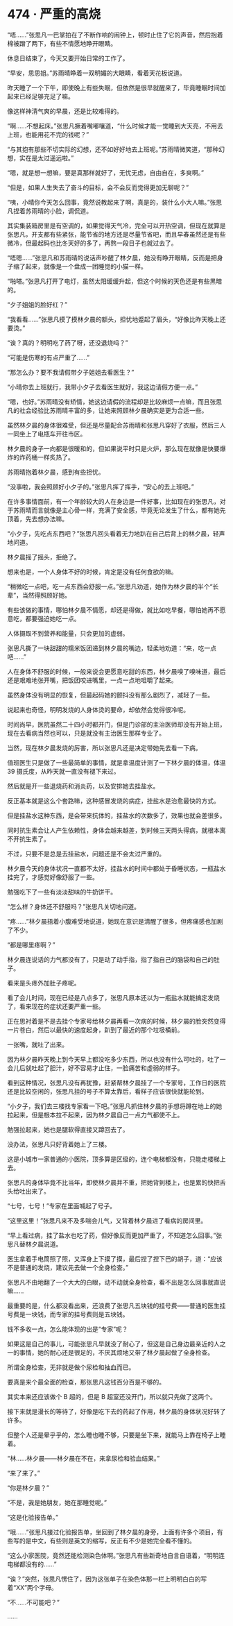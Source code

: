 <link rel="stylesheet" href="../styles/text.css"/>
<h1>474 · 严重的高烧</h1>

“唔……”张思凡一巴掌拍在了不断作响的闹钟上，顿时止住了它的声音，然后抱着棉被蹭了两下，有些不情愿地睁开眼睛。

休息日结束了，今天又要开始日常的工作了。

“早安，思思姐。”苏雨晴睁着一双明媚的大眼睛，看着天花板说道。

昨天睡了一个下午，即使晚上有些失眠，但依然是很早就醒来了，毕竟睡眠时间加起来已经足够充足了嘛。

像这样神清气爽的早晨，还是比较难得的。

“啊……不想起床。”张思凡撅着嘴嘟嚷道，“什么时候才能一觉睡到大天亮，不用去上班，也能用花不完的钱呢？”

“与其抱有那些不切实际的幻想，还不如好好地去上班呢。”苏雨晴微笑道，“那种幻想，实在是太过遥远啦。”

“嗯，就是想一想嘛，要是真那样就好了，无忧无虑，自由自在，多爽啊。”

“但是，如果人生失去了奋斗的目标，会不会反而觉得更加无聊呢？”

“咦，小晴你今天怎么回事，竟然说教起来了啊，真是的，装什么小大人嘛。”张思凡捏着苏雨晴的小脸，调侃道。

其实集装箱房里是有空调的，如果觉得天气冷，完全可以开热空调，但现在就算是张思凡，开支都有些紧张，能节省的地方还是尽量节省吧，而且早春虽然还是有些微冷，但最起码也比冬天好的多了，再熬一段日子也就过去了。

“唔嗯……”张思凡和苏雨晴的说话声吵醒了林夕晨，她没有睁开眼睛，反而是把身子缩了起来，就像是一个盘成一团睡觉的小猫一样。

“啪嗒。”张思凡打开了电灯，虽然太阳缓缓升起，但这个时候的天色还是有些黑暗的。

“夕子姐姐的脸好红？”

“我看看……”张思凡摸了摸林夕晨的额头，担忧地蹙起了眉头，“好像比昨天晚上还要烫。”

“诶？真的？明明吃了药了呀，还没退烧吗？”

“可能是伤寒的有点严重了……”

“那怎么办？要不我请假带夕子姐姐去看医生？”

“小晴你去上班就行，我带小夕子去看医生就好，我这边请假方便一点。”

“嗯，也好。”苏雨晴没有矫情，她这边请假的流程却是比较麻烦一点嘛，而且张思凡的社会经验比苏雨晴丰富的多，让她来照顾林夕晨确实是更为合适一些。

虽然林夕晨的身体很难受，但还是尽量配合苏雨晴和张思凡穿好了衣服，然后三人一同坐上了电瓶车开往市区。

林夕晨的身子一向都是很暖和的，但如果说平时只是火炉，那么现在就像是快要爆炸的炸药桶一样炙热了。

苏雨晴抱着林夕晨，感到有些担忧。

“没事啦，我会照顾好小夕子的。”张思凡挥了挥手，“安心的去上班吧。”

在许多事情面前，有一个年龄较大的人在身边是一件好事，比如现在的张思凡，对于苏雨晴而言就像是主心骨一样，充满了安全感，毕竟无论发生了什么，都有她先顶着，先去想办法嘛。

“小夕子，先吃点东西吧？”张思凡回头看着无力地趴在自己后背上的林夕晨，轻声地问道。

林夕晨摇了摇头，拒绝了。

想来也是，一个人身体不好的时候，肯定是没有任何食欲的嘛。

“稍微吃一点吧，吃一点东西会舒服一点。”张思凡劝道，她作为林夕晨的半个“长辈”，当然得照顾好她。

有些该做的事情，哪怕林夕晨不情愿，却还是得做，就比如吃早餐，哪怕她再不愿意吃，都要强迫她吃一点。

人体摄取不到营养和能量，只会更加的虚弱。

张思凡撕了一块甜甜的糯米饭团递到林夕晨的嘴边，轻柔地劝道：“来，吃一点吧……”

人在身体不舒服的时候，一般来说会更愿意吃甜的东西，林夕晨嗅了嗅味道，最后还是艰难地张开嘴，把饭团咬进嘴里，一点一点地咀嚼了起来。

虽然身体没有明显的恢复，但最起码她的颤抖没有那么剧烈了，减轻了一些。

说起来也奇怪，明明发烧的人身体烫的要命，却依然会觉得很冷呢。

时间尚早，医院虽然二十四小时都开门，但是门诊部的主治医师却没有开始上班，现在去看病当然也可以，只是就没有主治医生那样专业了。

当然，现在林夕晨发烧的厉害，所以张思凡还是决定带她先去看一下病。

值班医生只是做了一些最简单的事情，就是拿温度计测了一下林夕晨的体温，体温 39 摄氏度，从昨天就一直没有褪下来过。

然后就是开一些退烧药和消炎药，以及安排她去挂盐水。

反正基本就是这么个套路嘛，这种感冒发烧的病症，挂盐水是治愈最快的方式。

但是挂盐水这种东西，是会带来抗体的，挂盐水的次数多了，效果也就会差很多。

同时抗生素会让人产生依赖性，身体会越来越差，到时候三天两头得病，就根本离不开抗生素了。

不过，只要不是总是去挂盐水，问题还是不会太过严重的。

林夕晨今天的身体状况一直都不太好，挂盐水的时间中都处于昏睡状态，一瓶盐水挂完了，才感觉好像舒服了一些。

勉强吃下了一些有淡淡甜味的牛奶饼干。

“怎么样？身体还不舒服吗？”张思凡关切地问道。

“疼……”林夕晨捂着小腹难受地说道，她现在意识是清醒了很多，但疼痛感也加剧了不少。

“都是哪里疼啊？”

林夕晨连说话的力气都没有了，只是动了动手指，指了指自己的脑袋和自己的肚子。

看来是头疼外加肚子疼呢。

看了会儿时间，现在已经是八点多了，张思凡原本还以为一瓶盐水就能搞定发烧了，看来现在的症状还要严重一些。

正在思衬着是不是去挂个专家号给林夕晨再看一次病的时候，林夕晨的脸突然变得一片苍白，然后以最快的速度起身，趴到了最近的那个垃圾桶前。

一张嘴，就吐了出来。

因为林夕晨昨天晚上到今天早上都没吃多少东西，所以也没有什么可吐的，吐了一会儿后就吐起了胆汁，好不容易才止住，一脸痛苦和虚弱的样子。

看到这种情况，张思凡没有再犹豫，赶紧帮林夕晨挂了一个专家号，工作日的医院还是比较空闲的，张思凡挂的号子不算太靠后，看样子应该很快就能轮到。

“小夕子，我们去三楼找专家看一下吧。”张思凡抓住林夕晨的手想将蹲在地上的她拉起来，但是根本拉不起来，因为林夕晨自己一点力气都使不上。

勉强拉起来，她也是腿软得直接又蹲回去了。

没办法，张思凡只好背着她上了三楼。

这是小城市一家普通的小医院，顶多算是区级的，连个电梯都没有，只能走楼梯上去。

张思凡的身体毕竟不比当年，即使林夕晨并不重，把她背到楼上，也是累的快把舌头给吐出来了。

“七号，七号！”专家在里面喊起了号子。

“这里这里！”张思凡来不及多喘会儿气，又背着林夕晨进了看病的房间里。

“早上看过病，挂了盐水也吃了药，但好像反而更加严重了，不知道怎么回事。”张思凡替林夕晨说道。

医生拿着手电筒照了照，又浑身上下摸了摸，最后捏了捏下巴的胡子，道：“应该不是普通的发烧，建议先去做一个全身检查。”

张思凡不由地翻了一个大大的白眼，动不动就全身检查，看不出是怎么回事就直说嘛……

最重要的是，什么都没看出来，还浪费了张思凡五块钱的挂号费——普通的医生挂号费是一块钱，而专家的挂号费则是五块钱。

钱不多收一点，怎么能体现的出是“专家”呢？

如果这是自己的事儿，可能张思凡早就没了耐心了，但这是自己身边最亲近的人之一的事情，她的耐心还是很足的，不厌其烦地又带了林夕晨起做了全身检查。

所谓全身检查，无非就是做个尿检和抽血而已。

要真是来个最全面的检查，那张思凡这钱百分百是不够的。

其实本来还应该做个 B 超的，但是 B 超室还没开门，所以就只先做了这两个。

接下来就是漫长的等待了，好像是吃下去的药起了作用，林夕晨的身体状况好转了许多。

但整个人还是晕乎乎的，怎么睡也睡不够，只要是坐下来，就能马上靠在椅子上睡着。

“林……林夕晨——林夕晨在不在，来拿尿检和验血结果。”

“来了来了。”

“你是林夕晨？”

“不是，我是她朋友，她在那睡觉呢。”

“这是化验报告单。”

“哦……”张思凡接过化验报告单，坐回到了林夕晨的身旁，上面有许多个项目，有些写的是中文，有些则是英文的缩写，反正有不少是她完全看不懂的。

“这么小家医院，竟然还能检测染色体啊。”张思凡有些新奇地自言自语着，“明明连电梯都没有的……”

“诶？”突然，张思凡愣住了，因为这张单子在染色体那一栏上明明白白的写着“XX”两个字母。

“不……不可能吧？”

……
